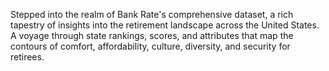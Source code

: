 Stepped into the realm of Bank Rate's comprehensive dataset, a rich tapestry of insights into the retirement landscape across the United States. A voyage through state rankings, scores, and attributes that map the contours of comfort, affordability, culture, diversity, and security for retirees.
